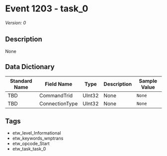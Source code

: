 # Event 1203 - task_0
###### Version: 0

## Description
None

## Data Dictionary
|Standard Name|Field Name|Type|Description|Sample Value|
|---|---|---|---|---|
|TBD|CommandTrid|UInt32|None|`None`|
|TBD|ConnectionType|UInt32|None|`None`|

## Tags
* etw_level_Informational
* etw_keywords_wnptrans
* etw_opcode_Start
* etw_task_task_0